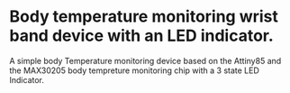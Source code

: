 # Body temperature monitoring wrist band device with an LED indicator.
A simple body Temperature monitoring device based on the Attiny85 and the MAX30205 body tempreture monitoring chip with a 3 state LED Indicator.

